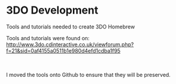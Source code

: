 # 3DO Development
Tools and tutorials needed to create 3DO Homebrew<br />

Tools and tutorials were found on:<br />
http://www.3do.cdinteractive.co.uk/viewforum.php?f=21&sid=0af4155a0511b1e980d4efd1cdba1f95<br />


<br /><br />
I moved the tools onto Github to ensure that they will be preserved.
